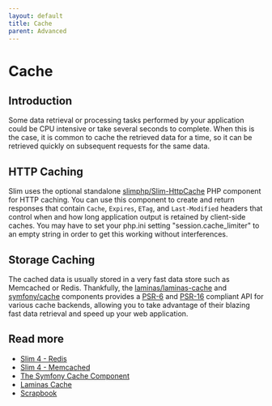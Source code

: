 ```yaml
---
layout: default
title: Cache
parent: Advanced
---
```


# Cache

## Introduction

Some data retrieval or processing tasks performed by your 
application could be CPU intensive or take several seconds to complete. 
When this is the case, it is common to cache the retrieved data for a 
time, so it can be retrieved quickly on subsequent requests for the same data. 

## HTTP Caching

Slim uses the optional standalone [slimphp/Slim-HttpCache](https://github.com/slimphp/Slim-HttpCache) PHP component
for HTTP caching. You can use this component to create and return responses that
contain `Cache`, `Expires`, `ETag`, and `Last-Modified` headers that control
when and how long application output is retained by client-side caches. You may have to set your php.ini setting "session.cache_limiter" to an empty string in order to get this working without interferences.

## Storage Caching

The cached data is usually stored in a very fast data store such as Memcached or Redis.
Thankfully, the [laminas/laminas-cache](https://docs.laminas.dev/laminas-cache/) and 
[symfony/cache](https://symfony.com/doc/current/components/cache.html)
components provides a [PSR-6](https://www.php-fig.org/psr/psr-6/) and
[PSR-16](https://www.php-fig.org/psr/psr-16/) compliant API for various cache backends, allowing you to take advantage
of their blazing fast data retrieval and speed up your web application.

## Read more

* [Slim 4 - Redis](https://odan.github.io/2021/06/14/slim-redis.html)
* [Slim 4 - Memcached](https://odan.github.io/2021/06/20/slim-memcached.html)
* [The Symfony Cache Component](https://symfony.com/doc/current/components/cache.html)
* [Laminas Cache](https://docs.laminas.dev/laminas-cache/)
* [Scrapbook](https://www.scrapbook.cash/)

